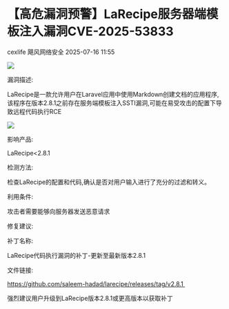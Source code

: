 #  【高危漏洞预警】LaRecipe服务器端模板注入漏洞CVE-2025-53833  
cexlife  飓风网络安全   2025-07-16 11:55  
  
![](https://mmbiz.qpic.cn/mmbiz_png/ibhQpAia4xu02wrlPArlVyicxFpLXVkpuQffLribROtcTfibHZMxVr6QbyCW9YlnHAP6Q0M3d6ibAQAv7xqRSjxia7CKw/640?wx_fmt=png&from=appmsg "")  
  
漏洞描述:  
  
LаRесiре是一款允许用户在Lаrаvеl应用中使用Mаrkdоԝn创建文档的应用程序,该程序在版本2.8.1之前存在服务端模板注入SSTI漏洞,可能在易受攻击的配置下导致远程代码执行RCE  
  
![](https://mmbiz.qpic.cn/mmbiz_png/ibhQpAia4xu02wrlPArlVyicxFpLXVkpuQfHNCPend0gKWMwiaL6NFUsNZYH2KE9e3XcpsJCRP6bTjGYwDYzhOVib9A/640?wx_fmt=png&from=appmsg "")  
  
影响产品:  
  
LaRecipe<2.8.1   
  
检测方法:  
  
检查LaRecipe的配置和代码,确认是否对用户输入进行了充分的过滤和转义。   
  
利用条件:  
  
攻击者需要能够向服务器发送恶意请求   
  
修复建议:  
  
补丁名称:  
  
LаRесiре代码执行漏洞的补丁-更新至最新版本2.8.1  
  
文件链接:  
  
https://github.com/saleem-hadad/larecipe/releases/tag/v2.8.1   
  
强烈建议用户升级到LаRесiре版本2.8.1或更高版本以获取补丁  
  
  
  
